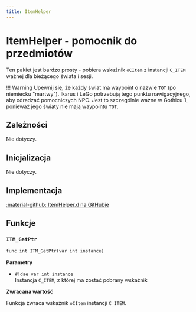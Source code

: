 ```yaml
---
title: ItemHelper
---
```

# ItemHelper - pomocnik do przedmiotów
Ten pakiet jest bardzo prosty - pobiera wskaźnik `oCItem` z instancji `C_ITEM` ważnej dla bieżącego świata i sesji.

!!! Warning
    Upewnij się, że każdy świat ma waypoint o nazwie `TOT` (po niemiecku "martwy"). Ikarus i LeGo potrzebują tego punktu nawigacyjnego, aby odradzać pomocniczych NPC.
    Jest to szczególnie ważne w Gothicu 1, ponieważ jego światy nie mają waypointu `TOT`.

## Zależności
Nie dotyczy.

## Inicjalizacja
Nie dotyczy.

## Implementacja
[:material-github: ItemHelper.d na GitHubie](https://github.com/Lehona/LeGo/blob/dev/ItemHelper.d)

## Funkcje

### `ITM_GetPtr`
```dae
func int ITM_GetPtr(var int instance)
```
**Parametry**

- `#!dae var int instance`  
    Instancja `C_ITEM`, z której ma zostać pobrany wskaźnik

**Zwracana wartość**

Funkcja zwraca wskaźnik `oCItem` instancji `C_ITEM`.
